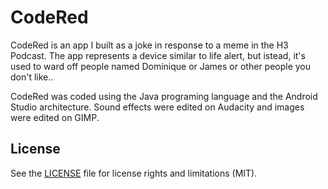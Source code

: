 # CodeRed

CodeRed is an app I built as a joke in response to a meme in the H3 Podcast. The app represents a device similar to life alert, but istead, it's used to ward off people named Dominique or James or other people you don't like..   
 
CodeRed was coded using the Java programing language and the Android Studio architecture. Sound effects were edited on Audacity and images were edited on GIMP. 

## License

See the [LICENSE](LICENSE.md) file for license rights and limitations (MIT).    


